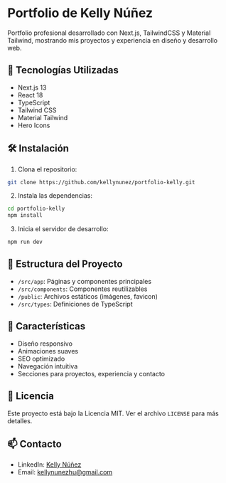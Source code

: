 # Portfolio de Kelly Núñez

Portfolio profesional desarrollado con Next.js, TailwindCSS y Material Tailwind, mostrando mis proyectos y experiencia en diseño y desarrollo web.

## 🚀 Tecnologías Utilizadas

- Next.js 13
- React 18
- TypeScript
- Tailwind CSS
- Material Tailwind
- Hero Icons

## 🛠️ Instalación

1. Clona el repositorio:
```bash
git clone https://github.com/kellynunez/portfolio-kelly.git
```

2. Instala las dependencias:
```bash
cd portfolio-kelly
npm install
```

3. Inicia el servidor de desarrollo:
```bash
npm run dev
```

## 📁 Estructura del Proyecto

- `/src/app`: Páginas y componentes principales
- `/src/components`: Componentes reutilizables
- `/public`: Archivos estáticos (imágenes, favicon)
- `/src/types`: Definiciones de TypeScript

## 🎨 Características

- Diseño responsivo
- Animaciones suaves
- SEO optimizado
- Navegación intuitiva
- Secciones para proyectos, experiencia y contacto

## 📝 Licencia

Este proyecto está bajo la Licencia MIT. Ver el archivo `LICENSE` para más detalles.

## 📫 Contacto

- LinkedIn: [Kelly Núñez](https://www.linkedin.com/in/kellynunezh)
- Email: kellynunezhu@gmail.com
